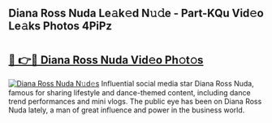 ## Diana Ross Nuda Le𝚊k𝚎d N𝚞𝚍e - Part-KQu Vid𝚎o Le𝚊ks Photos 4PiPz

# <h2><a href="http://fbd3891.evod.top/?m=Diana+Ross+Nuda">🔗 👉🔴 Diana Ross Nuda Vid𝚎o Ph𝚘t𝚘s</a></h2>

[![Diana Ross Nuda N𝚞d𝚎s](https://i.imgur.com/8V9OHl7.gif)](http://fbd3891.evod.top/?m=Diana+Ross+Nuda)
Influential social media star Diana Ross Nuda, famous for sharing lifestyle and dance-themed content, including dance trend performances and mini vlogs. The public eye has been on Diana Ross Nuda lately, a man of great influence and power in the business world. 
